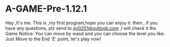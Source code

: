 # A-GAME-Pre-1.12.1
Hey ,It's me.
This is ,my first program,hope you can enjoy it.
then , if you have any questions, plz send to qy0201@outlook.com ,I will check it
thx
Game Notice:
You can move by wasd and you can choose the level you like.
Just Move to the End 'E' point, let's play now!
